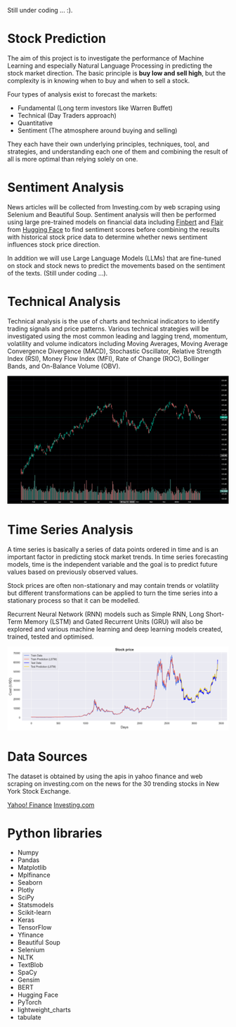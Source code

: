 Still under coding ... :).
# Stock Prediction

The aim of this project is to investigate the performance of Machine Learning and especially Natural Language Processing in predicting the stock market direction. 
The basic principle is **buy low and sell high**, but the complexity is in knowing when to buy and when to sell a stock. 

Four types of analysis exist to forecast the markets:
- Fundamental (Long term investors like Warren Buffet)
- Technical (Day Traders approach)
- Quantitative
- Sentiment (The atmosphere around buying and selling)

They each have their own underlying principles, techniques, tool, and strategies, and understanding each one of them and combining the result of all is more optimal than relying solely on one. 

# Sentiment Analysis

News articles will be collected from Investing.com by web scraping using Selenium and Beautiful Soup. Sentiment analysis will then be performed using large pre-trained models on financial data including [Finbert](https://huggingface.co/yiyanghkust/finbert-tone) and [Flair](https://huggingface.co/flair) from [Hugging Face](https://huggingface.co/) to find sentiment scores before combining the results with historical stock price data to determine whether news sentiment influences stock price direction.

In addition we will use Large Language Models (LLMs) that are fine-tuned on stock and stock news to predict the movements based on the sentiment of the texts. (Still under coding ...).

# Technical Analysis

Technical analysis is the use of charts and technical indicators to identify trading signals and price patterns. Various technical strategies will be investigated using the most common leading and lagging trend, momentum, volatility and volume indicators including Moving Averages, Moving Average Convergence Divergence (MACD), Stochastic Oscillator, Relative Strength Index (RSI), Money Flow Index (MFI), Rate of Change (ROC), Bollinger Bands, and On-Balance Volume (OBV).

![Amazon Stock](https://raw.githubusercontent.com/sinaziaee/stock_prediction/master/figs/dashboard.png)

# Time Series Analysis

A time series is basically a series of data points ordered in time and is an important factor in predicting stock market trends. In time series forecasting models, time is the independent variable and the goal is to predict future values based on previously observed values.

Stock prices are often non-stationary and may contain trends or volatility but different transformations can be applied to turn the time series into a stationary process so that it can be modelled.

Recurrent Neural Network (RNN) models such as Simple RNN, Long Short-Term Memory (LSTM) and Gated Recurrent Units (GRU) will also be explored and various machine learning and deep learning models created, trained, tested and optimised.

![LSTM Prediction of BitCoin](https://raw.githubusercontent.com/sinaziaee/stock_prediction/master/figs/time_series_analysis.png)

# Data Sources

The dataset is obtained by using the apis in yahoo finance and web scraping on investing.com on the news for the 30 trending stocks in New York Stock Exchange.

[Yahoo! Finance](https://ca.finance.yahoo.com/)
[Investing.com](https://www.investing.com/)

# Python libraries

- Numpy
- Pandas
- Matplotlib
- Mplfinance
- Seaborn
- Plotly
- SciPy
- Statsmodels
- Scikit-learn
- Keras
- TensorFlow
- Yfinance
- Beautiful Soup
- Selenium
- NLTK
- TextBlob
- SpaCy
- Gensim
- BERT
- Hugging Face
- PyTorch
- lightweight_charts
- tabulate